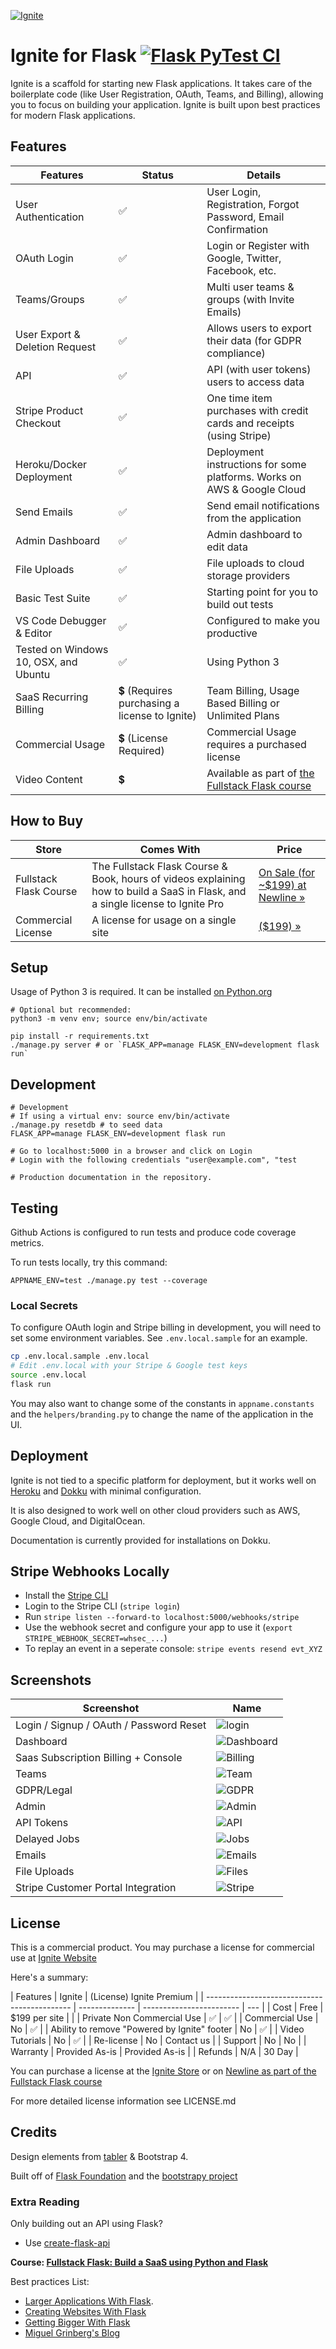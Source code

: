 [![Ignite](https://user-images.githubusercontent.com/882381/45938197-49cfb880-bf7c-11e8-91ea-94fffd9d054a.png)](https://github.com/sumukh/ignite)

# Ignite for Flask [![Flask PyTest CI](https://github.com/Sumukh/Ignite/actions/workflows/flask-pytest.yml/badge.svg)](https://github.com/Sumukh/Ignite/actions/workflows/flask-pytest.yml)

Ignite is a scaffold for starting new Flask applications. It takes care of the boilerplate code (like User Registration, OAuth, Teams, and Billing), allowing you to focus on building your application. Ignite is built upon best practices for modern Flask applications.

## Features

| Features                              | Status                                       | Details                                                                                    |
| ------------------------------------- | -------------------------------------------- | ------------------------------------------------------------------------------------------ |
| User Authentication                   | ✅                                           | User Login, Registration, Forgot Password, Email Confirmation                              |
| OAuth Login                           | ✅                                           | Login or Register with Google, Twitter, Facebook, etc.                                     |
| Teams/Groups                          | ✅                                           | Multi user teams & groups (with Invite Emails)                                             |
| User Export & Deletion Request        | ✅                                           | Allows users to export their data (for GDPR compliance)                                    |
| API                                   | ✅                                           | API (with user tokens) users to access data                                                |
| Stripe Product Checkout               | ✅                                           | One time item purchases with credit cards and receipts (using Stripe)                      |
| Heroku/Docker Deployment              | ✅                                           | Deployment instructions for some platforms. Works on AWS & Google Cloud                    |
| Send Emails                           | ✅                                           | Send email notifications from the application                                              |
| Admin Dashboard                       | ✅                                           | Admin dashboard to edit data                                                               |
| File Uploads                          | ✅                                           | File uploads to cloud storage providers                                                    |
| Basic Test Suite                      | ✅                                           | Starting point for you to build out tests                                                  |
| VS Code Debugger & Editor             | ✅                                           | Configured to make you productive                                                          |
| Tested on Windows 10, OSX, and Ubuntu | ✅                                           | Using Python 3                                                                             |
| SaaS Recurring Billing                | 💲 (Requires purchasing a license to Ignite) | Team Billing, Usage Based Billing or Unlimited Plans                                       |
| Commercial Usage                      | 💲 (License Required)                        | Commercial Usage requires a purchased license                                              |
| Video Content                         | 💲                                           | Available as part of [the Fullstack Flask course](https://www.newline.co/fullstack-flask/) |

## How to Buy

| Store                  | Comes With                                                                                                                     | Price                                                                       |
| ---------------------- | ------------------------------------------------------------------------------------------------------------------------------ | --------------------------------------------------------------------------- |
| Fullstack Flask Course | The Fullstack Flask Course & Book, hours of videos explaining how to build a SaaS in Flask, and a single license to Ignite Pro | [On Sale (for ~$199) at Newline »](https://www.newline.co/fullstack-flask/) |
| Commercial License     | A license for usage on a single site                                                                                           | [($199) »](https://gumroad.com/l/xFvLo)                                     |

## Setup

Usage of Python 3 is required. It can be installed [on Python.org](https://www.python.org/downloads/)

```
# Optional but recommended:
python3 -m venv env; source env/bin/activate

pip install -r requirements.txt
./manage.py server # or `FLASK_APP=manage FLASK_ENV=development flask run`
```

## Development

```
# Development
# If using a virtual env: source env/bin/activate
./manage.py resetdb # to seed data
FLASK_APP=manage FLASK_ENV=development flask run

# Go to localhost:5000 in a browser and click on Login
# Login with the following credentials "user@example.com", "test

# Production documentation in the repository.
```

## Testing

Github Actions is configured to run tests and produce code coverage metrics.

To run tests locally, try this command:

```
APPNAME_ENV=test ./manage.py test --coverage
```

### Local Secrets

To configure OAuth login and Stripe billing in development, you will need to set some environment variables. See `.env.local.sample` for an example.

```bash
cp .env.local.sample .env.local
# Edit .env.local with your Stripe & Google test keys
source .env.local
flask run
```

You may also want to change some of the constants in `appname.constants` and the `helpers/branding.py` to change the name of the application in the UI.

## Deployment

Ignite is not tied to a specific platform for deployment, but it works well on [Heroku](http://heroku.com) and [Dokku](http://dokku.viewdocs.io/dokku/) with minimal configuration.

It is also designed to work well on other cloud providers such as AWS, Google Cloud, and DigitalOcean.

Documentation is currently provided for installations on Dokku.

## Stripe Webhooks Locally

- Install the [Stripe CLI](https://stripe.com/docs/stripe-cli)
- Login to the Stripe CLI (`stripe login`)
- Run `stripe listen --forward-to localhost:5000/webhooks/stripe`
- Use the webhook secret and configure your app to use it (`export STRIPE_WEBHOOK_SECRET=whsec_...`)
- To replay an event in a seperate console: `stripe events resend evt_XYZ`

## Screenshots

| Screenshot                              | Name                                                    |
| --------------------------------------- | ------------------------------------------------------- |
| Login / Signup / OAuth / Password Reset | ![login](documentation/screenshots/login.png)           |
| Dashboard                               | ![Dashboard](documentation/screenshots/dashboard.png)   |
| Saas Subscription Billing + Console     | ![Billing](documentation/screenshots/billing.png)       |
| Teams                                   | ![Team](documentation/screenshots/team.png)             |
| GDPR/Legal                              | ![GDPR](documentation/screenshots/gdpr.png)             |
| Admin                                   | ![Admin](documentation/screenshots/admin.png)           |
| API Tokens                              | ![API](documentation/screenshots/api.png)               |
| Delayed Jobs                            | ![Jobs](documentation/screenshots/jobs.png)             |
| Emails                                  | ![Emails](documentation/screenshots/email.png)          |
| File Uploads                            | ![Files](documentation/screenshots/file-uploads.png)    |
| Stripe Customer Portal Integration      | ![Stripe](documentation/screenshots/stripe-console.png) |

## License

This is a commercial product. You may purchase a license for commercial use at [Ignite Website](https://ignite.sumukh.me)

Here's a summary:

| Features                                     | Ignite         | (License) Ignite Premium |
| -------------------------------------------- | -------------- | ------------------------ | --- |
| Cost                                         | Free           | $199 per site            |     |
| Private Non Commercial Use                   | ✅             | ✅                       |
| Commercial Use                               | No             | ✅                       |
| Ability to remove "Powered by Ignite" footer | No             | ✅                       |
| Video Tutorials                              | No             | ✅                       |
| Re-license                                   | No             | Contact us               |
| Support                                      | No             | No                       |
| Warranty                                     | Provided As-is | Provided As-is           |
| Refunds                                      | N/A            | 30 Day                   |

You can purchase a license at the [Ignite Store](https://gumroad.com/l/xFvLo) or on [Newline as part of the Fullstack Flask course](https://www.newline.co/fullstack-flask/)

For more detailed license information see LICENSE.md

## Credits

Design elements from [tabler](https://github.com/tabler/tabler) & Bootstrap 4.

Built off of [Flask Foundation](https://jackstouffer.github.io/Flask-Foundation/) and the [bootstrapy project](https://github.com/kirang89/bootstrapy)

### Extra Reading

Only building out an API using Flask?

- Use [create-flask-api](https://github.com/Sumukh/create-flask-api)

**Course: [Fullstack Flask: Build a SaaS using Python and Flask](https://www.newline.co/fullstack-flask/)**

Best practices List:

- [Larger Applications With Flask](http://flask.pocoo.org/docs/patterns/packages/).
- [Creating Websites With Flask](http://maximebf.com/blog/2012/10/building-websites-in-python-with-flask/)
- [Getting Bigger With Flask](http://maximebf.com/blog/2012/11/getting-bigger-with-flask/)
- [Miguel Grinberg's Blog](https://blog.miguelgrinberg.com/category/Python)
